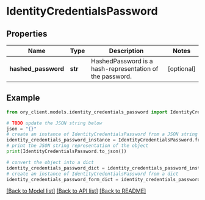 # IdentityCredentialsPassword


## Properties

Name | Type | Description | Notes
------------ | ------------- | ------------- | -------------
**hashed_password** | **str** | HashedPassword is a hash-representation of the password. | [optional] 

## Example

```python
from ory_client.models.identity_credentials_password import IdentityCredentialsPassword

# TODO update the JSON string below
json = "{}"
# create an instance of IdentityCredentialsPassword from a JSON string
identity_credentials_password_instance = IdentityCredentialsPassword.from_json(json)
# print the JSON string representation of the object
print(IdentityCredentialsPassword.to_json())

# convert the object into a dict
identity_credentials_password_dict = identity_credentials_password_instance.to_dict()
# create an instance of IdentityCredentialsPassword from a dict
identity_credentials_password_form_dict = identity_credentials_password.from_dict(identity_credentials_password_dict)
```
[[Back to Model list]](../README.md#documentation-for-models) [[Back to API list]](../README.md#documentation-for-api-endpoints) [[Back to README]](../README.md)


